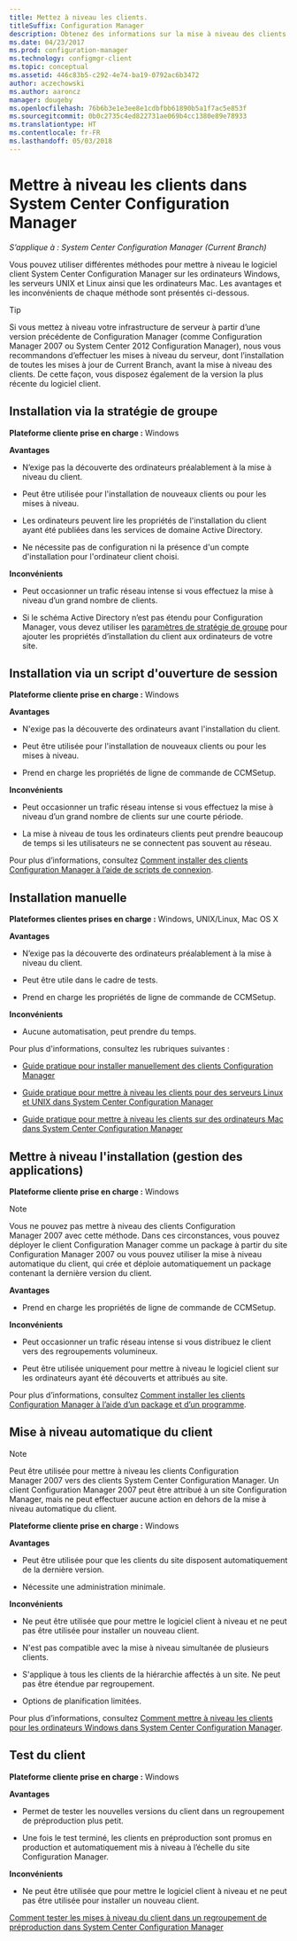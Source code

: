```yaml
---
title: Mettez à niveau les clients.
titleSuffix: Configuration Manager
description: Obtenez des informations sur la mise à niveau des clients dans System Center Configuration Manager.
ms.date: 04/23/2017
ms.prod: configuration-manager
ms.technology: configmgr-client
ms.topic: conceptual
ms.assetid: 446c83b5-c292-4e74-ba19-0792ac6b3472
author: aczechowski
ms.author: aaroncz
manager: dougeby
ms.openlocfilehash: 76b6b3e1e3ee8e1cdbfbb61890b5a1f7ac5e853f
ms.sourcegitcommit: 0b0c2735c4ed822731ae069b4cc1380e89e78933
ms.translationtype: HT
ms.contentlocale: fr-FR
ms.lasthandoff: 05/03/2018
---
```

# <a name="upgrade-clients-in-system-center-configuration-manager"></a>Mettre à niveau les clients dans System Center Configuration Manager

*S’applique à : System Center Configuration Manager (Current Branch)*

Vous pouvez utiliser différentes méthodes pour mettre à niveau le logiciel client System Center Configuration Manager sur les ordinateurs Windows, les serveurs UNIX et Linux ainsi que les ordinateurs Mac. Les avantages et les inconvénients de chaque méthode sont présentés ci-dessous.  

> [!TIP]  
>  Si vous mettez à niveau votre infrastructure de serveur à partir d’une version précédente de Configuration Manager \(comme Configuration Manager 2007 ou System Center 2012 Configuration Manager\), nous vous recommandons d’effectuer les mises à niveau du serveur, dont l’installation de toutes les mises à jour de Current Branch, avant la mise à niveau des clients. De cette façon, vous disposez également de la version la plus récente du logiciel client.  

## <a name="group-policy-installation"></a>Installation via la stratégie de groupe  
 **Plateforme cliente prise en charge :** Windows  

 **Avantages**  

-   N’exige pas la découverte des ordinateurs préalablement à la mise à niveau du client.  

-   Peut être utilisée pour l'installation de nouveaux clients ou pour les mises à niveau.  

-   Les ordinateurs peuvent lire les propriétés de l'installation du client ayant été publiées dans les services de domaine Active Directory.  

-   Ne nécessite pas de configuration ni la présence d'un compte d'installation pour l'ordinateur client choisi.  

 **Inconvénients**  

-   Peut occasionner un trafic réseau intense si vous effectuez la mise à niveau d’un grand nombre de clients.  

-   Si le schéma Active Directory n’est pas étendu pour Configuration Manager, vous devez utiliser les [paramètres de stratégie de groupe](../../../../core/clients/deploy/deploy-clients-to-windows-computers.md#BKMK_ClientGP) pour ajouter les propriétés d’installation du client aux ordinateurs de votre site.  


## <a name="logon-script-installation"></a>Installation via un script d'ouverture de session  
 **Plateforme cliente prise en charge :** Windows  

 **Avantages**  

-   N'exige pas la découverte des ordinateurs avant l'installation du client.  

-   Peut être utilisée pour l'installation de nouveaux clients ou pour les mises à niveau.  

-   Prend en charge les propriétés de ligne de commande de CCMSetup.  

 **Inconvénients**  

-   Peut occasionner un trafic réseau intense si vous effectuez la mise à niveau d’un grand nombre de clients sur une courte période.  

-   La mise à niveau de tous les ordinateurs clients peut prendre beaucoup de temps si les utilisateurs ne se connectent pas souvent au réseau.  

 Pour plus d’informations, consultez [Comment installer des clients Configuration Manager à l’aide de scripts de connexion](../../../../core/clients/deploy/deploy-clients-to-windows-computers.md#BKMK_ClientLogonScript).  

## <a name="manual-installation"></a>Installation manuelle  
 **Plateformes clientes prises en charge :** Windows, UNIX/Linux, Mac OS X  

 **Avantages**  

-   N’exige pas la découverte des ordinateurs préalablement à la mise à niveau du client.  

-   Peut être utile dans le cadre de tests.  

-   Prend en charge les propriétés de ligne de commande de CCMSetup.  

 **Inconvénients**  

-   Aucune automatisation, peut prendre du temps.  

 Pour plus d'informations, consultez les rubriques suivantes :  

-   [Guide pratique pour installer manuellement des clients Configuration Manager](../../../../core/clients/deploy/deploy-clients-to-windows-computers.md#BKMK_Manual)  

-   [Guide pratique pour mettre à niveau les clients pour des serveurs Linux et UNIX dans System Center Configuration Manager](../../../../core/clients/manage/upgrade/upgrade-clients-for-linux-and-unix-servers.md)  

-   [Guide pratique pour mettre à niveau les clients sur des ordinateurs Mac dans System Center Configuration Manager](../../../../core/clients/manage/upgrade/upgrade-clients-on-mac-computers.md)  

## <a name="upgrade-installation-application-management"></a>Mettre à niveau l'installation (gestion des applications)  
 **Plateforme cliente prise en charge :** Windows  

> [!NOTE]  
>  Vous ne pouvez pas mettre à niveau des clients Configuration Manager 2007 avec cette méthode. Dans ces circonstances, vous pouvez déployer le client Configuration Manager comme un package à partir du site Configuration Manager 2007 ou vous pouvez utiliser la mise à niveau automatique du client, qui crée et déploie automatiquement un package contenant la dernière version du client.  

 **Avantages**  

-   Prend en charge les propriétés de ligne de commande de CCMSetup.  

 **Inconvénients**  

-   Peut occasionner un trafic réseau intense si vous distribuez le client vers des regroupements volumineux.  

-   Peut être utilisée uniquement pour mettre à niveau le logiciel client sur les ordinateurs ayant été découverts et attribués au site.  

 Pour plus d’informations, consultez [Comment installer les clients Configuration Manager à l’aide d’un package et d’un programme](../../../../core/clients/deploy/deploy-clients-to-windows-computers.md#BKMK_ClientApp).  

## <a name="automatic-client-upgrade"></a>Mise à niveau automatique du client  

> [!NOTE]  
>  Peut être utilisée pour mettre à niveau les clients Configuration Manager 2007 vers des clients System Center Configuration Manager. Un client Configuration Manager 2007 peut être attribué à un site Configuration Manager, mais ne peut effectuer aucune action en dehors de la mise à niveau automatique du client.  

 **Plateforme cliente prise en charge :** Windows  

 **Avantages**  

-   Peut être utilisée pour que les clients du site disposent automatiquement de la dernière version.  

-   Nécessite une administration minimale.  

 **Inconvénients**  

-   Ne peut être utilisée que pour mettre le logiciel client à niveau et ne peut pas être utilisée pour installer un nouveau client.  

-   N'est pas compatible avec la mise à niveau simultanée de plusieurs clients.  

-   S'applique à tous les clients de la hiérarchie affectés à un site. Ne peut pas être étendue par regroupement.  

-   Options de planification limitées.  

 Pour plus d’informations, consultez [Comment mettre à niveau les clients pour les ordinateurs Windows dans System Center Configuration Manager](../../../../core/clients/manage/upgrade/upgrade-clients-for-windows-computers.md).  

## <a name="client-testing"></a>Test du client  
 **Plateforme cliente prise en charge :** Windows  

 **Avantages**  

-   Permet de tester les nouvelles versions du client dans un regroupement de préproduction plus petit.  

-   Une fois le test terminé, les clients en préproduction sont promus en production et automatiquement mis à niveau à l’échelle du site Configuration Manager.  

 **Inconvénients**  

-   Ne peut être utilisée que pour mettre le logiciel client à niveau et ne peut pas être utilisée pour installer un nouveau client.  

 [Comment tester les mises à niveau du client dans un regroupement de préproduction dans System Center Configuration Manager](../../../../core/clients/manage/upgrade/test-client-upgrades.md)  
